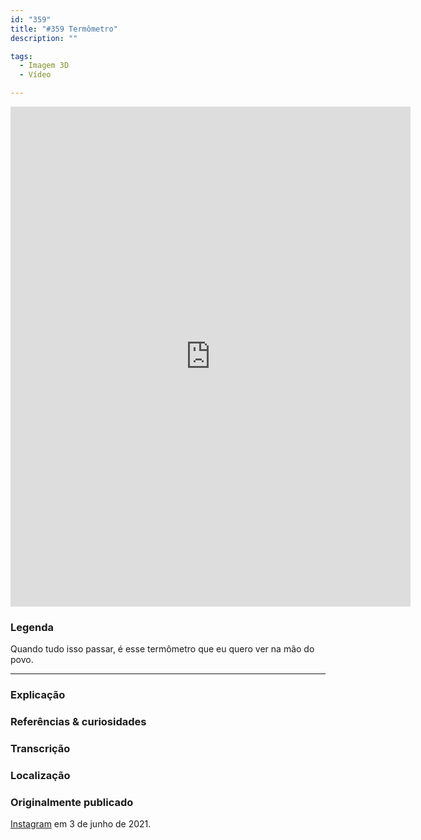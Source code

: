 ```yaml
---
id: "359"
title: "#359 Termômetro"
description: ""

tags:
  - Imagem 3D
  - Vídeo

---
```


<iframe width="640" height="800" src="https://bebiodicionario-com.s3.amazonaws.com/media/posts/202106/196184029_227034088926140_2383442468606971176_n_18011730973314838.mp4" frameborder="0" allow="accelerometer; autoplay; encrypted-media; gyroscope; picture-in-picture; loop" allowfullscreen></iframe>


### Legenda

Quando tudo isso passar, é esse termômetro que eu quero ver na mão do povo.


---

### Explicação



### Referências & curiosidades


### Transcrição

### Localização


### Originalmente publicado

[Instagram](https://www.instagram.com/p//) em 3 de junho de 2021.

